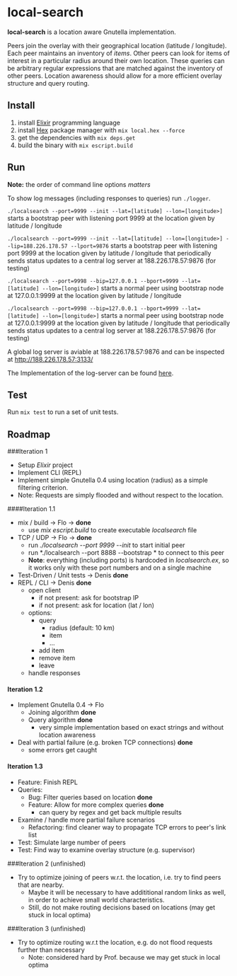 # local-search

**local-search** is a location aware Gnutella implementation.

Peers join the overlay with their geographical location (latitude / longitude). Each peer maintains an inventory of *items*. Other peers can look for items of interest in a particular radius around their own location. These queries can be arbitrary regular expressions that are matched against the inventory of other peers. Location awareness should allow for a more efficient overlay structure and query routing.

## Install 

1. install [Elixir](http://elixir-lang.org/install.html) programming language
2. install [Hex](https://hex.pm/) package manager with `mix local.hex --force`
3. get the dependencies with `mix deps.get`
4. build the binary with `mix escript.build`

## Run

**Note:** the order of command line options *matters*

To show log messages (including responses to queries) run `./logger`.

`./localsearch --port=9999 --init --lat=[latitude] --lon=[longitude>]` starts a bootstrap peer with listening port 9999 at the location given by latitude / longitude

`./localsearch --port=9999 --init --lat=[latitude] --lon=[longitude>] --lip=188.226.178.57 --lport=9876` starts a bootstrap peer with listening port 9999 at the location given by latitude / longitude that periodically sends status updates to a central log server at 188.226.178.57:9876 (for testing)

`./localsearch --port=9998 --bip=127.0.0.1 --bport=9999 --lat=[latitude] --lon=[longitude>]` starts a normal peer using bootstrap node at 127.0.0.1:9999 at the location given by latitude / longitude

`./localsearch --port=9998 --bip=127.0.0.1 --bport=9999 --lat=[latitude] --lon=[longitude>]` starts a normal peer using bootstrap node at 127.0.0.1:9999 at the location given by latitude / longitude that periodically sends status updates to a central log server at 188.226.178.57:9876 (for testing)

A global log server is aviable at 188.226.178.57:9876 and can be inspected at http://188.226.178.57:3133/

The Implementation of the log-server can be found [here](https://github.com/mhhf/localsearch-viz).

## Test

Run `mix test` to run a set of unit tests.

## Roadmap 
###Iteration 1

* Setup *Elixir* project
* Implement CLI (REPL)
* Implement simple Gnutella 0.4 using location (radius) as a simple filtering criterion.
* Note: Requests are simply flooded and without respect to the location.

####Iteration 1.1

* mix / build -> Flo -> **done** 
    * use *mix escript.build* to create executable *localsearch* file
* TCP / UDP -> Flo -> **done**
    * run *./localsearch --port 9999 --init* to start initial peer
    * run *./localsearch --port 8888 --bootstrap * to connect to this peer
    * **Note**: everything (including ports) is hardcoded in *localsearch.ex*, so it works only with these port numbers and on a single machine
* Test-Driven / Unit tests -> Denis **done**
* REPL / CLI -> Denis **done** 
    * open client
        * if not present: ask for bootstrap IP
        * if not present: ask for location (lat / lon) 
    * options: 
        * query
            - radius (default: 10 km)
            - item
            - ...
        * add item
        * remove item
        * leave
    * handle responses

#### Iteration 1.2

* Implement Gnutella 0.4 -> Flo
    * Joining algorithm **done**
    * Query algorithm **done**
        * very simple implementation based on exact strings and without location awareness 
* Deal with partial failure (e.g. broken TCP connections) **done**
    * some errors get caught    

#### Iteration 1.3

* Feature: Finish REPL
* Queries:
    * Bug: Filter queries based on location **done**
    * Feature: Allow for more complex queries **done**
        - can query by regex and get back multiple results
* Examine / handle more partial failure scenarios
    * Refactoring: find cleaner way to propagate TCP errors to peer's link list
* Test: Simulate large number of peers
* Test: Find way to examine overlay structure (e.g. supervisor)

###Iteration 2 (unfinished)

* Try to optimize joining of peers w.r.t. the location, i.e. try to find peers that are nearby.
    * Maybe it will be necessary to have addititional random links as well, in order to achieve small world characteristics.
    * Still, do not make routing decisions based on locations (may get stuck in local optima)

###Iteration 3 (unfinished)

* Try to optimize routing w.r.t the location, e.g. do not flood requests further than necessary
    * Note: considered hard by Prof. because we may get stuck in local optima
